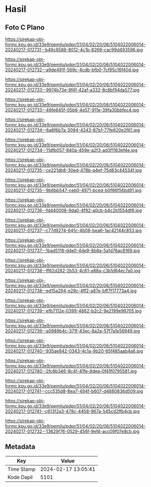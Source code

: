 # Hasil

## Foto C Plano

https://sirekap-obj-formc.kpu.go.id/33e9/pemilu/pdpr/51/04/02/20/06/5104022006014-20240217-012731--b49c8588-8012-4c1b-8269-cac99d493596.jpg

https://sirekap-obj-formc.kpu.go.id/33e9/pemilu/pdpr/51/04/02/20/06/5104022006014-20240217-012732--a9de491f-569c-4cdb-bfb0-7cf95c16f40d.jpg

https://sirekap-obj-formc.kpu.go.id/33e9/pemilu/pdpr/51/04/02/20/06/5104022006014-20240217-012733--9974b73e-9f4f-42af-a332-8c8bf94da577.jpg

https://sirekap-obj-formc.kpu.go.id/33e9/pemilu/pdpr/51/04/02/20/06/5104022006014-20240217-012733--46fe645f-05b6-4e57-911e-39fa30bbfec4.jpg

https://sirekap-obj-formc.kpu.go.id/33e9/pemilu/pdpr/51/04/02/20/06/5104022006014-20240217-012734--6a8f6b7a-3094-4243-87b1-77fe620e2f61.jpg

https://sirekap-obj-formc.kpu.go.id/33e9/pemilu/pdpr/51/04/02/20/06/5104022006014-20240217-012734--11dfb057-840a-459e-a2f3-ad3f1163ef4e.jpg

https://sirekap-obj-formc.kpu.go.id/33e9/pemilu/pdpr/51/04/02/20/06/5104022006014-20240217-012735--ce221db8-30ed-478b-a4ef-75d83c44534f.jpg

https://sirekap-obj-formc.kpu.go.id/33e9/pemilu/pdpr/51/04/02/20/06/5104022006014-20240217-012735--9b6bb547-ceb0-4971-bced-b0f66f56bd91.jpg

https://sirekap-obj-formc.kpu.go.id/33e9/pemilu/pdpr/51/04/02/20/06/5104022006014-20240217-012736--fd440008-9da0-4f92-a0cb-b4c2b1554df8.jpg

https://sirekap-obj-formc.kpu.go.id/33e9/pemilu/pdpr/51/04/02/20/06/5104022006014-20240217-012737--c77d9274-641c-4b08-bea6-1ac42144c853.jpg

https://sirekap-obj-formc.kpu.go.id/33e9/pemilu/pdpr/51/04/02/20/06/5104022006014-20240217-012737--1bad5118-dde0-4de9-8b8a-5a1d76ac8169.jpg

https://sirekap-obj-formc.kpu.go.id/33e9/pemilu/pdpr/51/04/02/20/06/5104022006014-20240217-012738--ff62d282-2b53-4c61-a88a-c3b1d64ec7a0.jpg

https://sirekap-obj-formc.kpu.go.id/33e9/pemilu/pdpr/51/04/02/20/06/5104022006014-20240217-012738--ed15a294-e29c-4ff2-a87e-bff7f17773a4.jpg

https://sirekap-obj-formc.kpu.go.id/33e9/pemilu/pdpr/51/04/02/20/06/5104022006014-20240217-012739--efb7112e-0399-4862-b2c2-9e2199e96705.jpg

https://sirekap-obj-formc.kpu.go.id/33e9/pemilu/pdpr/51/04/02/20/06/5104022006014-20240217-012739--a0989b4c-371f-43ec-8a2a-57f7a1e56949.jpg

https://sirekap-obj-formc.kpu.go.id/33e9/pemilu/pdpr/51/04/02/20/06/5104022006014-20240217-012740--935ae842-0343-4c1a-9b20-65f485aab4a6.jpg

https://sirekap-obj-formc.kpu.go.id/33e9/pemilu/pdpr/51/04/02/20/06/5104022006014-20240217-012740--2fc6b346-8c4f-41fe-8dea-0f41f0795581.jpg

https://sirekap-obj-formc.kpu.go.id/33e9/pemilu/pdpr/51/04/02/20/06/5104022006014-20240217-012741--ccc535d8-8ea7-494f-b607-d4880836d509.jpg

https://sirekap-obj-formc.kpu.go.id/33e9/pemilu/pdpr/51/04/02/20/06/5104022006014-20240217-012741--c613f2a3-478c-4458-967a-545cd2ffb4cb.jpg

https://sirekap-obj-formc.kpu.go.id/33e9/pemilu/pdpr/51/04/02/20/06/5104022006014-20240217-012732--13629f76-0529-456f-9ef4-acc09f07e8cb.jpg


## Metadata

| Key        | Value               |
| ---------- | ------------------- |
| Time Stamp | 2024-02-17 13:05:41 |
| Kode Dapil | 5101                |



